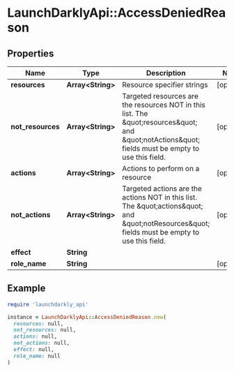# LaunchDarklyApi::AccessDeniedReason

## Properties

| Name | Type | Description | Notes |
| ---- | ---- | ----------- | ----- |
| **resources** | **Array&lt;String&gt;** | Resource specifier strings | [optional] |
| **not_resources** | **Array&lt;String&gt;** | Targeted resources are the resources NOT in this list. The \&quot;resources\&quot; and \&quot;notActions\&quot; fields must be empty to use this field. | [optional] |
| **actions** | **Array&lt;String&gt;** | Actions to perform on a resource | [optional] |
| **not_actions** | **Array&lt;String&gt;** | Targeted actions are the actions NOT in this list. The \&quot;actions\&quot; and \&quot;notResources\&quot; fields must be empty to use this field. | [optional] |
| **effect** | **String** |  |  |
| **role_name** | **String** |  | [optional] |

## Example

```ruby
require 'launchdarkly_api'

instance = LaunchDarklyApi::AccessDeniedReason.new(
  resources: null,
  not_resources: null,
  actions: null,
  not_actions: null,
  effect: null,
  role_name: null
)
```


